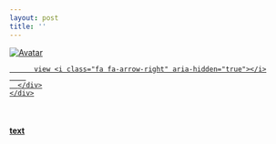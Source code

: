 ```yaml
---
layout: post
title: ''
---
```


<p class="imglist">

<div class="image-container">
  <a href="https://pic.imgdb.cn/item/5ed779a1c2a9a83be578077d.jpg"  data-fancybox="images">
    <img src="https://pic.imgdb.cn/item/5ed779f7c2a9a83be578861d.jpg" alt="Avatar" class="image" />
    <div class="overlay">
      <div class="text">
        
          view <i class="fa fa-arrow-right" aria-hidden="true"></i>
        
      </div>
    </div>
  </a>
</div>









<a href="https://pic.imgdb.cn/item/5ed779a1c2a9a83be5780788.jpg" data-fancybox="images"><img src="" /></a>
<a href="https://pic.imgdb.cn/item/5ed779a1c2a9a83be5780793.jpg" data-fancybox="images"><img src="" /></a>
<a href="https://pic.imgdb.cn/item/5ed779a1c2a9a83be5780799.jpg" data-fancybox="images"><img src="" /></a>
<a href="https://pic.imgdb.cn/item/5ed779a1c2a9a83be578079e.jpg" data-fancybox="images"><img src="" /></a>
<a href="https://pic.imgdb.cn/item/5ed779a1c2a9a83be57807a0.jpg" data-fancybox="images"><img src="" /></a>
<a href="https://pic.imgdb.cn/item/5ed779a1c2a9a83be57807a6.jpg" data-fancybox="images"><img src="" /></a>
<a href="https://pic.imgdb.cn/item/5ed779a1c2a9a83be57807aa.jpg" data-fancybox="images"><img src="" /></a>
<a href="https://pic.imgdb.cn/item/5ed779a1c2a9a83be57807b3.jpg" data-fancybox="images"><img src="" /></a>
<a href="https://pic.imgdb.cn/item/5ed779a1c2a9a83be57807c0.jpg" data-fancybox="images"><img src="" /></a>
<a href="https://pic.imgdb.cn/item/5ed779a1c2a9a83be57807c6.jpg" data-fancybox="images"><img src="" /></a>
<a href="https://pic.imgdb.cn/item/5ed779a1c2a9a83be57807c9.jpg" data-fancybox="images"><img src="" /></a>
<a href="https://pic.imgdb.cn/item/5ed779a1c2a9a83be57807d2.jpg" data-fancybox="images"><img src="" /></a>
<a href="https://pic.imgdb.cn/item/5ed779a1c2a9a83be57807d6.jpg" data-fancybox="images"><img src="" /></a>
<a href="https://pic.imgdb.cn/item/5ed779a1c2a9a83be57807d9.jpg" data-fancybox="images"><img src="" /></a>
<a href="https://pic.imgdb.cn/item/5ed779a1c2a9a83be57807dd.jpg" data-fancybox="images"><img src="" /></a>
<a href="https://pic.imgdb.cn/item/5ed779a1c2a9a83be57807e1.jpg" data-fancybox="images"><img src="" /></a>
<a href="https://pic.imgdb.cn/item/5ed779a1c2a9a83be57807e9.jpg" data-fancybox="images"><img src="" /></a>
<a href="https://pic.imgdb.cn/item/5ed779a1c2a9a83be57807ef.jpg" data-fancybox="images"><img src="" /></a>
<a href="https://pic.imgdb.cn/item/5ed779a1c2a9a83be57807f1.jpg" data-fancybox="images"><img src="" /></a>
<a href="https://pic.imgdb.cn/item/5ed779a1c2a9a83be57807fa.jpg" data-fancybox="images"><img src="" /></a>
<a href="https://pic.imgdb.cn/item/5ed779a1c2a9a83be57807fd.jpg" data-fancybox="images"><img src="" /></a>
<a href="https://pic.imgdb.cn/item/5ed779a1c2a9a83be5780802.jpg" data-fancybox="images"><img src="" /></a>
<a href="https://pic.imgdb.cn/item/5ed779a1c2a9a83be5780807.jpg" data-fancybox="images"><img src="" /></a>
<a href="https://pic.imgdb.cn/item/5ed779a1c2a9a83be578080a.jpg" data-fancybox="images"><img src="" /></a>
<a href="https://pic.imgdb.cn/item/5ed779f7c2a9a83be5788607.jpg" data-fancybox="images"><img src="" /></a>
<a href="https://pic.imgdb.cn/item/5ed779f7c2a9a83be578860d.jpg" data-fancybox="images"><img src="" /></a>
<a href="https://pic.imgdb.cn/item/5ed779f7c2a9a83be5788610.jpg" data-fancybox="images"><img src="" /></a>
<a href="https://pic.imgdb.cn/item/5ed779f7c2a9a83be5788616.jpg" data-fancybox="images"><img src="" /></a>
<a href="https://pic.imgdb.cn/item/5ed779f7c2a9a83be578861d.jpg" data-fancybox="images"><img src="" /></a>
<a href="https://pic.imgdb.cn/item/5ed779f7c2a9a83be5788621.jpg" data-fancybox="images"><img src="" /></a>
<a href="https://pic.imgdb.cn/item/5ed779f7c2a9a83be5788629.jpg" data-fancybox="images"><img src="" /></a>
<a href="https://pic.imgdb.cn/item/5ed779f7c2a9a83be578862d.jpg" data-fancybox="images"><img src="" /></a>
<a href="https://pic.imgdb.cn/item/5ed779f7c2a9a83be5788637.jpg" data-fancybox="images"><img src="" /></a>
<a href="https://pic.imgdb.cn/item/5ed779f7c2a9a83be578863b.jpg" data-fancybox="images"><img src="" /></a>
<a href="https://pic.imgdb.cn/item/5ed779f7c2a9a83be578863f.jpg" data-fancybox="images"><img src="" /></a>
<a href="https://pic.imgdb.cn/item/5ed779f7c2a9a83be578864b.jpg" data-fancybox="images"><img src="" /></a>
<a href="https://pic.imgdb.cn/item/5ed779f7c2a9a83be5788653.jpg" data-fancybox="images"><img src="" /></a>
<a href="https://pic.imgdb.cn/item/5ed779f7c2a9a83be5788657.jpg" data-fancybox="images"><img src="" /></a>
<a href="https://pic.imgdb.cn/item/5ed779f7c2a9a83be578865a.jpg" data-fancybox="images"><img src="" /></a>
<a href="https://pic.imgdb.cn/item/5ed779f7c2a9a83be5788661.jpg" data-fancybox="images"><img src="" /></a>
<a href="https://pic.imgdb.cn/item/5ed779f7c2a9a83be5788666.jpg" data-fancybox="images"><img src="" /></a>
<a href="https://pic.imgdb.cn/item/5ed779f7c2a9a83be578866b.jpg" data-fancybox="images"><img src="" /></a>
<a href="https://pic.imgdb.cn/item/5ed779f7c2a9a83be578866e.jpg" data-fancybox="images"><img src="" /></a>
<a href="https://pic.imgdb.cn/item/5ed779f7c2a9a83be5788673.jpg" data-fancybox="images"><img src="" /></a>
<a href="https://pic.imgdb.cn/item/5ed779f7c2a9a83be578867a.jpg" data-fancybox="images"><img src="" /></a>
<a href="https://pic.imgdb.cn/item/5ed779f7c2a9a83be578867e.jpg" data-fancybox="images"><img src="" /></a>
<a href="https://pic.imgdb.cn/item/5ed779f7c2a9a83be5788683.jpg" data-fancybox="images"><img src="" /></a>
<a href="https://pic.imgdb.cn/item/5ed779f7c2a9a83be5788687.jpg" data-fancybox="images"><img src="" /></a>
<a href="https://pic.imgdb.cn/item/5ed779f7c2a9a83be578868c.jpg" data-fancybox="images"><img src="" /></a>
<a href="https://pic.imgdb.cn/item/5ed77a25c2a9a83be578c7db.jpg" data-fancybox="images"><img src="" /></a>
<a href="https://pic.imgdb.cn/item/5ed77a25c2a9a83be578c7e1.jpg" data-fancybox="images"><img src="" /></a>
<a href="https://pic.imgdb.cn/item/5ed77a25c2a9a83be578c7e3.jpg" data-fancybox="images"><img src="" /></a>
<a href="https://pic.imgdb.cn/item/5ed77a25c2a9a83be578c7e7.jpg" data-fancybox="images"><img src="" /></a>
<a href="https://pic.imgdb.cn/item/5ed77a25c2a9a83be578c7e9.jpg" data-fancybox="images"><img src="" /></a>
<a href="https://pic.imgdb.cn/item/5ed77a25c2a9a83be578c7f3.jpg" data-fancybox="images"><img src="" /></a>
<a href="https://pic.imgdb.cn/item/5ed77a25c2a9a83be578c7f7.jpg" data-fancybox="images"><img src="" /></a>
<a href="https://pic.imgdb.cn/item/5ed77a25c2a9a83be578c7fa.jpg" data-fancybox="images"><img src="" /></a>
<a href="https://pic.imgdb.cn/item/5ed77a25c2a9a83be578c803.jpg" data-fancybox="images"><img src="" /></a>
<a href="https://pic.imgdb.cn/item/5ed77a25c2a9a83be578c807.jpg" data-fancybox="images"><img src="" /></a>
<a href="https://pic.imgdb.cn/item/5ed77a25c2a9a83be578c80c.jpg" data-fancybox="images"><img src="" /></a>
<a href="https://pic.imgdb.cn/item/5ed77a25c2a9a83be578c80f.jpg" data-fancybox="images"><img src="" /></a>
<a href="https://pic.imgdb.cn/item/5ed77a25c2a9a83be578c814.jpg" data-fancybox="images"><img src="" /></a>
<a href="https://pic.imgdb.cn/item/5ed77a25c2a9a83be578c818.jpg" data-fancybox="images"><img src="" /></a>
<a href="https://pic.imgdb.cn/item/5ed77a25c2a9a83be578c81c.jpg" data-fancybox="images"><img src="" /></a>
<a href="https://pic.imgdb.cn/item/5ed77a25c2a9a83be578c820.jpg" data-fancybox="images"><img src="" /></a>
<a href="https://pic.imgdb.cn/item/5ed77a25c2a9a83be578c823.jpg" data-fancybox="images"><img src="" /></a>
<a href="https://pic.imgdb.cn/item/5ed77a25c2a9a83be578c829.jpg" data-fancybox="images"><img src="" /></a>
<a href="https://pic.imgdb.cn/item/5ed77a25c2a9a83be578c82c.jpg" data-fancybox="images"><img src="" /></a>
<a href="https://pic.imgdb.cn/item/5ed77a25c2a9a83be578c830.jpg" data-fancybox="images"><img src="" /></a>
<a href="https://pic.imgdb.cn/item/5ed77a25c2a9a83be578c832.jpg" data-fancybox="images"><img src="" /></a>
<a href="https://pic.imgdb.cn/item/5ed77a25c2a9a83be578c839.jpg" data-fancybox="images"><img src="" /></a>
<a href="https://pic.imgdb.cn/item/5ed77a25c2a9a83be578c83e.jpg" data-fancybox="images"><img src="" /></a>
<a href="https://pic.imgdb.cn/item/5ed77a25c2a9a83be578c841.jpg" data-fancybox="images"><img src="" /></a>
<a href="https://pic.imgdb.cn/item/5ed77a25c2a9a83be578c845.jpg" data-fancybox="images"><img src="" /></a>
<a href="https://pic.imgdb.cn/item/5ed77a45c2a9a83be578f8f1.jpg" data-fancybox="images"><img src="" /></a>
<a href="https://pic.imgdb.cn/item/5ed77a45c2a9a83be578f8f5.jpg" data-fancybox="images"><img src="" /></a>
<a href="https://pic.imgdb.cn/item/5ed77a45c2a9a83be578f8f7.jpg" data-fancybox="images"><img src="" /></a>
<a href="https://pic.imgdb.cn/item/5ed77a45c2a9a83be578f8fe.jpg" data-fancybox="images"><img src="" /></a>
<a href="https://pic.imgdb.cn/item/5ed77a45c2a9a83be578f905.jpg" data-fancybox="images"><img src="" /></a>
<a href="https://pic.imgdb.cn/item/5ed77a45c2a9a83be578f90a.jpg" data-fancybox="images"><img src="" /></a>
<a href="https://pic.imgdb.cn/item/5ed77a45c2a9a83be578f90e.jpg" data-fancybox="images"><img src="" /></a>
<a href="https://pic.imgdb.cn/item/5ed77a45c2a9a83be578f914.jpg" data-fancybox="images"><img src="" /></a>
<a href="https://pic.imgdb.cn/item/5ed77a45c2a9a83be578f918.jpg" data-fancybox="images"><img src="" /></a>
<a href="https://pic.imgdb.cn/item/5ed77a45c2a9a83be578f91b.jpg" data-fancybox="images"><img src="" /></a>
<a href="https://pic.imgdb.cn/item/5ed77a45c2a9a83be578f922.jpg" data-fancybox="images"><img src="" /></a>
<a href="https://pic.imgdb.cn/item/5ed77a45c2a9a83be578f926.jpg" data-fancybox="images"><img src="" /></a>
<a href="https://pic.imgdb.cn/item/5ed77a45c2a9a83be578f92a.jpg" data-fancybox="images"><img src="" /></a>

</p>


#### [text](https://cxcxcx.cx/works/0029a.html)
